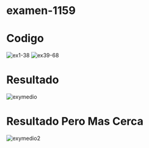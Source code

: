 # examen-1159
# Codigo
![ex1-38](https://github.com/user-attachments/assets/a5885247-fdb6-417b-8ee2-adc29d760d01)
![ex39-68](https://github.com/user-attachments/assets/4e6b7fae-80c5-4190-ad5c-3a9e5bac3884)

# Resultado
![exymedio](https://github.com/user-attachments/assets/c7da6071-5793-4998-a743-611c9114c3bd)

# Resultado Pero Mas Cerca
![exymedio2](https://github.com/user-attachments/assets/3688202f-3b59-40b1-9eff-c00364a13a13)
